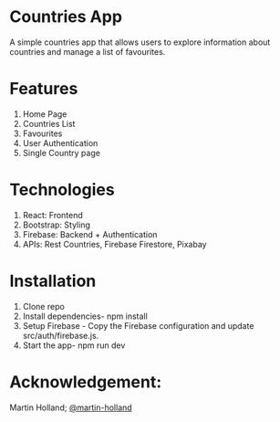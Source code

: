 # Countries App

A simple countries app that allows users to explore information about countries and manage a list of favourites.

# Features

1. Home Page
2. Countries List
3. Favourites
4. User Authentication
5. Single Country page

# Technologies

1. React: Frontend
2. Bootstrap: Styling
3. Firebase: Backend + Authentication
4. APIs: Rest Countries, Firebase Firestore, Pixabay

# Installation

1. Clone repo
2. Install dependencies- npm install
3. Setup Firebase - Copy the Firebase configuration and update src/auth/firebase.js.
4. Start the app- npm run dev

# Acknowledgement:

Martin Holland; [@martin-holland](https://github.com/martin-holland)
